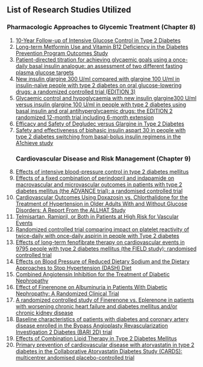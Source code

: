 
<article class="mb-5" id="ontologyfile">
<content>
<h2>List of Research Studies Utilized</h2>
 <h3> <strong> Pharmacologic Approaches to Glycemic Treatment (Chapter 8) </strong> </h3>
<ol>
<li><a href="https://care.diabetesjournals.org/lookup/external-ref?access_num=10.1056/NEJMoa0806470&link_type=DOI">10-Year Follow-up of Intensive Glucose Control in Type 2 Diabetes</a></li>
 
 <li><a href="https://care.diabetesjournals.org/lookup/external-ref?access_num=10.1210/jc.2015-3754&link_type=DOI">Long-term Metformin Use and Vitamin B12 Deficiency in the Diabetes Prevention Program Outcomes Study</a></li>
 
 <li><a href="https://care.diabetesjournals.org/lookup/external-ref?access_num=10.1111/j.1463-1326.2009.01060.x&link_type=DOI">Patient-directed titration for achieving glycaemic goals using a once-daily basal insulin analogue: an assessment of two different fasting plasma glucose targets</a></li>
 
 <li><a href="https://care.diabetesjournals.org/lookup/external-ref?access_num=10.1111/dom.12438&link_type=DOI">New insulin glargine 300 U/ml compared with glargine 100 U/ml in insulin-naïve people with type 2 diabetes on oral glucose-lowering drugs: a randomized controlled trial (EDITION 3)</a></li>
 
 <li><a href="https://care.diabetesjournals.org/lookup/external-ref?access_num=10.1111/dom.12532&link_type=DOI">Glycaemic control and hypoglycaemia with new insulin glargine300 U/ml versus insulin glargine 100 U/ml in people with type 2 diabetes using basal insulin and oral antihyperglycaemic drugs: the EDITION 2 randomized 12-month trial including 6-month extension</a></li>
 
 <li><a href="https://care.diabetesjournals.org/lookup/external-ref?access_num=10.1056/NEJMoa1615692&link_type=DOI">Efficacy and Safety of Degludec versus Glargine in Type 2 Diabetes</a></li>
 
 <li><a href="https://care.diabetesjournals.org/lookup/external-ref?access_num=10.1016/j.pcd.2013.07.005&link_type=DOI">Safety and effectiveness of biphasic insulin aspart 30 in people with type 2 diabetes switching from basal-bolus insulin regimens in the A1chieve study</a></li>

<h3> <strong> Cardiovascular Disease and Risk Management (Chapter 9) </strong> </h3>
 <li><a href="https://care.diabetesjournals.org/lookup/external-ref?access_num=10.1056/NEJMoa1001286&link_type=DOI">Effects of intensive blood-pressure control in type 2 diabetes mellitus</a></li>
 
 <li><a href="https://care.diabetesjournals.org/lookup/external-ref?access_num=10.1016/S0140-6736(07)61303-8&link_type=DOI">Effects of a fixed combination of perindopril and indapamide on macrovascular and microvascular outcomes in patients with type 2 diabetes mellitus (the ADVANCE trial): a randomised controlled trial</a></li>
 
 <li><a href="https://care.diabetesjournals.org/lookup/external-ref?access_num=10.1111/j.1524-6175.2004.03216.x&link_type=DOI">Cardiovascular Outcomes Using Doxazosin vs. Chlorthalidone for the Treatment of Hypertension in Older Adults With and Without Glucose Disorders: A Report From the ALLHAT Study</a></li>
 
 <li><a href="https://care.diabetesjournals.org/lookup/external-ref?access_num=10.1056/NEJMoa0801317&link_type=DOI">Telmisartan, Ramipril, or Both in Patients at High Risk for Vascular Events</a></li>
 
 <li><a href="https://ibm.box.com/s/tkwn426zqf6pthpn8oyuehbr71qx6wvi">Randomized controlled trial comparing impact on platelet reactivity of twice-daily with once-daily aspirin in people with Type 2 diabetes</a></li>
 
 <li><a href="https://ibm.box.com/s/r5b7gz3uf8mx0ezi8stejwvrw2kzoyij
">Effects of long-term fenofibrate therapy on cardiovascular events in 9795 people with type 2 diabetes mellitus (the FIELD study): randomised controlled trial</a></li>
 
 <li><a href="https://care.diabetesjournals.org/lookup/external-ref?access_num=10.1056/NEJM200101043440101&link_type=DOI">Effects on Blood Pressure of Reduced Dietary Sodium and the Dietary Approaches to Stop Hypertension (DASH) Diet</a></li>
 
 <li><a href="https://care.diabetesjournals.org/lookup/external-ref?access_num=10.1056/NEJMoa1303154&link_type=DOI">Combined Angiotensin Inhibition for the Treatment of Diabetic Nephropathy</a></li>
 
 <li><a href="https://care.diabetesjournals.org/lookup/external-ref?access_num=10.1001/jama.2015.10081&link_type=DOI">Effect of Finerenone on Albuminuria in Patients With Diabetic Nephropathy: A Randomized Clinical Trial</a></li>
 
 <li><a href="https://care.diabetesjournals.org/lookup/external-ref?access_num=10.1093/eurheartj/ehw132&link_type=DOI">A randomized controlled study of Finerenone vs. Eplerenone in patients with worsening chronic heart failure and diabetes mellitus and/or chronic kidney disease</a></li>
 
 <li><a href="https://care.diabetesjournals.org/lookup/external-ref?access_num=10.1056/NEJMoa0805796&link_type=DOI">Baseline characteristics of patients with diabetes and coronary artery disease enrolled in the Bypass Angioplasty Revascularization Investigation 2 Diabetes (BARI 2D) trial</a></li>
 
 <li><a href="https://care.diabetesjournals.org/lookup/external-ref?access_num=10.1056/NEJMoa1001282&link_type=DOI">Effects of Combination Lipid Therapy in Type 2 Diabetes Mellitus</a></li>
 
 <li><a href="https://ibm.box.com/s/yp0q7anj3relogeecrjh5bl054mz11v4">Primary prevention of cardiovascular disease with atorvastatin in type 2 diabetes in the Collaborative Atorvastatin Diabetes Study (CARDS): multicentrer andomised placebo-controlled trial</a></li>
 
 </ol>
 </content>
 </article>

 
 

